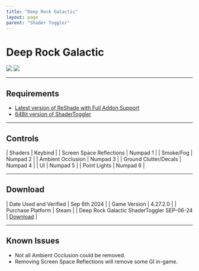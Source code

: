 ```yaml
---
title: "Deep Rock Galactic"
layout: page
parent: "Shader Toggler"
---
```


<!-- Calls the CSS for the script that runs the sliders on the page -->
<!-- Why this is required, I will never fucking know because I tried everything to possibly get it to work without needing it LMAO -->
<link rel="stylesheet" href="{{ '/assets/css/juxtapose.css' | relative_url }}">

# Deep Rock Galactic

<div class="juxtapose" data-mode="horizontal">
<img src="../images/drg_st_off.webp" data-label="Disabled">
<img src="../images/drg_st_on.webp" data-label="Enabled">
</div>

---

## Requirements

* [Latest version of ReShade with Full Addon Support](https://reshade.me/)
* [64Bit version of ShaderToggler](https://github.com/FransBouma/ShaderToggler/releases/download/1.2.1/ShaderToggler_v121.zip)

---

## Controls

| Shaders | Keybind |
| Screen Space Reflections | Numpad 1 |
| Smoke/Fog | Numpad 2 |
| Ambient Occlusion | Numpad 3 |
| Ground Clutter/Decals | Numpad 4 |
| UI | Numpad 5 |
| Point Lights | Numpad 6 |

---

## Download

| Date Used and Verified | Sep 6th 2024 |
| Game Version | 4.27.2.0 |
| Purchase Platform | Steam |
| Deep Rock Galactic ShaderToggler SEP-06-24 | [Download](https://raw.githubusercontent.com/Jorban-MartysMods/jorban-martysmods.github.io/dev/docs/shader-toggler/files/Deep%20Rock%20Galactic%20ShaderToggler%20Sep-06-24.7z) |

---

## Known Issues

* Not all Ambient Occlusion could be removed.
* Removing Screen Space Reflections will remove some GI in-game.


<!-- Ending script that runs the sliders on the page -->
<script src="{{ '/assets/js/juxtapose.js' | relative_url }}"></script>
<script>
  document.addEventListener('DOMContentLoaded', function () {
    Juxtapose.make();
  });
</script>